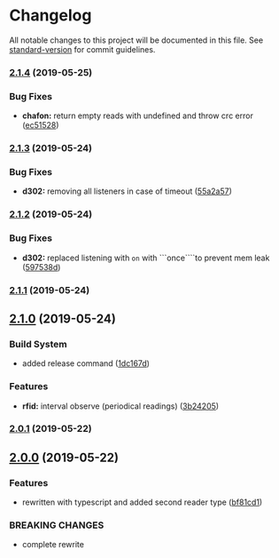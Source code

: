 # Changelog

All notable changes to this project will be documented in this file. See [standard-version](https://github.com/conventional-changelog/standard-version) for commit guidelines.

### [2.1.4](https://github.com/ulfalfa/rfid-chafon/compare/v2.1.3...v2.1.4) (2019-05-25)


### Bug Fixes

* **chafon:** return empty reads with undefined and throw crc error ([ec51528](https://github.com/ulfalfa/rfid-chafon/commit/ec51528))



### [2.1.3](https://github.com/ulfalfa/rfid-chafon/compare/v2.1.2...v2.1.3) (2019-05-24)


### Bug Fixes

* **d302:** removing all listeners in case of timeout ([55a2a57](https://github.com/ulfalfa/rfid-chafon/commit/55a2a57))



### [2.1.2](https://github.com/ulfalfa/rfid-chafon/compare/v2.1.1...v2.1.2) (2019-05-24)


### Bug Fixes

* **d302:** replaced listening with ```on``` with ```once````to prevent mem leak ([597538d](https://github.com/ulfalfa/rfid-chafon/commit/597538d))



### [2.1.1](https://github.com/ulfalfa/rfid-chafon/compare/v2.1.0...v2.1.1) (2019-05-24)



## [2.1.0](https://github.com/ulfalfa/rfid-chafon/compare/v2.0.1...v2.1.0) (2019-05-24)


### Build System

* added release command ([1dc167d](https://github.com/ulfalfa/rfid-chafon/commit/1dc167d))


### Features

* **rfid:** interval observe (periodical readings) ([3b24205](https://github.com/ulfalfa/rfid-chafon/commit/3b24205))



### [2.0.1](https://github.com/ulfalfa/rfid-chafon/compare/v2.0.0...v2.0.1) (2019-05-22)



## [2.0.0](https://github.com/ulfalfa/rfid-chafon/compare/v1.1.1...v2.0.0) (2019-05-22)


### Features

* rewritten with typescript and added second reader type ([bf81cd1](https://github.com/ulfalfa/rfid-chafon/commit/bf81cd1))


### BREAKING CHANGES

* complete rewrite
